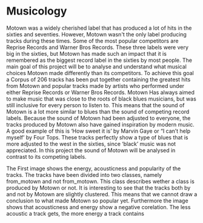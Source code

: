 # Musicology

Motown was a widely cherished label that has produced a lot of hits in the sixties and seventies. However, Motown wasn't the only label producing tracks during these times. Some of the most popular competitors are Reprise Records and Warner Bros Records. These three labels were very big in the sixties, but Motown has made such an impact that it is remembered as the biggest record label in the sixties by most people. The main goal of this project will be to analyse and understand what musical choices Motown made differently than its competitors. To achieve this goal a Corpus of 206 tracks has been put together containing the greatest hits from Motown and popular tracks made by artists who performed under either Reprise Records or Warner Bros Records. Motown Has always aimed to make music that was close to the roots of black blues musicians, but was still inclusive for every person to listen to. This means that the sound of  Motown is a lot more similar to blues than the sound of competing record labels. Because the sound of Motown had been adjusted to everyone, the tracks produced by Motown also have gained inspiration by modern music. A good example of this is ‘How sweet it is’ by Marvin Gaye or “I can’t help myself’ by Four Tops. These tracks perfectly show a type of blues that is more adjusted to the west in the sixties, since ‘black’ music was not appreciated. In this project the sound of Motown will be analysed in contrast to its competing labels.

The First image shows the energy, acousticness and popularity of the tracks. The tracks have been divided into two classes, namely from_motown and not from_motown. This class describes wether a class is produced by Motown or not. It is interesting to see that the tracks both by and not by Motown are slightly clustered. This means that we cannot draw a conclusion to what made Motown so popular yet. Furthermore the image shows that acousticness and energy show a negative corelation. The less acoustic a track gets, the more energy a track contains
